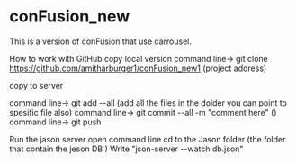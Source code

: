 # conFusion_new
This is a version of conFusion that use carrousel.

How to work with GitHub 
copy local version 
command line-> git clone  https://github.com/amitharburger1/conFusion_new1 (project address)

copy to server 

command line-> git add --all (add all the files in the dolder you can point to spesific file also)
command line-> git commit --all -m "comment here" ()
command line-> git push


Run the jason server 
open command line
cd to the Jason folder (the folder that contain the jeson DB )
Write    "json-server --watch db.json"



